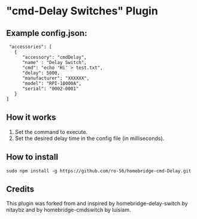 # "cmd-Delay Switches" Plugin

## Example config.json:

 ```
  "accessories": [
    {
       "accessory": "cmdDelay",
       "name" : "Delay Switch",
       "cmd": "echo 'Hi' > test.txt",
       "delay": 5000,
       "manufacturer": "XXXXXX",
       "model": "RPI-10000A",
       "serial": "0002-0001"
    }
]
```

## How it works

1. Set the command to execute.
2. Set the desired delay time in the config file (in milliseconds).

## How to install

 ```sudo npm install -g https://github.com/ro-56/homebridge-cmd-Delay.git```
 
## Credits
This plugin was forked from and inspired by homebridge-delay-switch by nitaybz and by homebridge-cmdswitch by luisiam.
